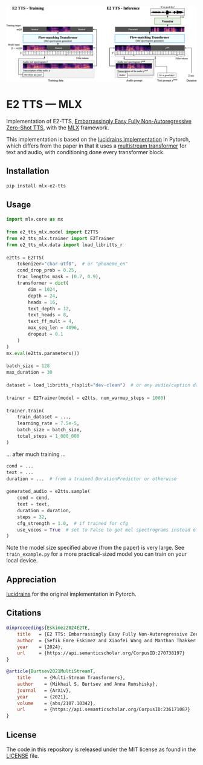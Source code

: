 ![E2 TTS diagram](e2tts.png)

# E2 TTS — MLX

Implementation of E2-TTS, [Embarrassingly Easy Fully Non-Autoregressive Zero-Shot TTS](https://arxiv.org/abs/2406.18009v1), with the [MLX](https://github.com/ml-explore/mlx) framework.

This implementation is based on the [lucidrains implementation](https://github.com/lucidrains/e2-tts-pytorch) in Pytorch, which differs from the paper in that it uses a [multistream transformer](https://arxiv.org/abs/2107.10342) for text and audio, with conditioning done every transformer block.

## Installation

```bash
pip install mlx-e2-tts
```

## Usage

```python
import mlx.core as mx

from e2_tts_mlx.model import E2TTS
from e2_tts_mlx.trainer import E2Trainer
from e2_tts_mlx.data import load_libritts_r

e2tts = E2TTS(
    tokenizer="char-utf8",  # or "phoneme_en"
    cond_drop_prob = 0.25,
    frac_lengths_mask = (0.7, 0.9),
    transformer = dict(
        dim = 1024,
        depth = 24,
        heads = 16,
        text_depth = 12,
        text_heads = 8,
        text_ff_mult = 4,
        max_seq_len = 4096,
        dropout = 0.1
    )
)
mx.eval(e2tts.parameters())

batch_size = 128
max_duration = 30

dataset = load_libritts_r(split="dev-clean")  # or any audio/caption dataset

trainer = E2Trainer(model = e2tts, num_warmup_steps = 1000)

trainer.train(
    train_dataset = ...,
    learning_rate = 7.5e-5,
    batch_size = batch_size,
    total_steps = 1_000_000
)
```

... after much training ...

```python
cond = ...
text = ...
duration = ...  # from a trained DurationPredictor or otherwise

generated_audio = e2tts.sample(
    cond = cond,
    text = text,
    duration = duration,
    steps = 32,
    cfg_strength = 1.0,  # if trained for cfg
    use_vocos = True  # set to False to get mel spectrograms instead of audio
)
```

Note the model size specified above (from the paper) is very large. See `train_example.py` for a more practical-sized model you can train on your local device.

## Appreciation

[lucidrains](https://github.com/lucidrains) for the original implementation in Pytorch.

## Citations

```bibtex
@inproceedings{Eskimez2024E2TE,
    title   = {E2 TTS: Embarrassingly Easy Fully Non-Autoregressive Zero-Shot TTS},
    author  = {Sefik Emre Eskimez and Xiaofei Wang and Manthan Thakker and Canrun Li and Chung-Hsien Tsai and Zhen Xiao and Hemin Yang and Zirun Zhu and Min Tang and Xu Tan and Yanqing Liu and Sheng Zhao and Naoyuki Kanda},
    year    = {2024},
    url     = {https://api.semanticscholar.org/CorpusID:270738197}
}
```

```bibtex
@article{Burtsev2021MultiStreamT,
    title     = {Multi-Stream Transformers},
    author    = {Mikhail S. Burtsev and Anna Rumshisky},
    journal   = {ArXiv},
    year      = {2021},
    volume    = {abs/2107.10342},
    url       = {https://api.semanticscholar.org/CorpusID:236171087}
}
```

## License

The code in this repository is released under the MIT license as found in the
[LICENSE](LICENSE) file.
